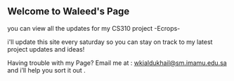 ## Welcome to Waleed's Page

you can view all the updates for my CS310 project -Ecrops-


i'll update this site every saturday so you can stay on track to my latest project updates and ideas! 



Having trouble with my Page? Email me at : wkialdukhail@sm.imamu.edu.sa
and i’ll help you sort it out .
